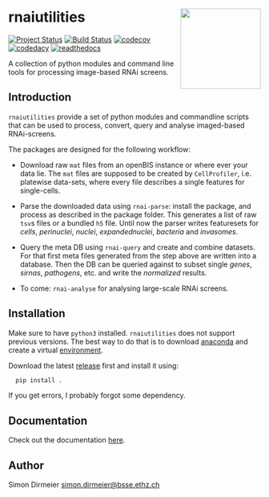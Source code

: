 # rnaiutilities <img src="https://rawgit.com/cbg-ethz/rnaiutilities/master/_fig/fig_single_cells.jpg" align="right" width="160px"/>

[![Project Status](http://www.repostatus.org/badges/latest/active.svg)](http://www.repostatus.org/#active)
[![Build Status](https://travis-ci.org/cbg-ethz/rnaiutilities.svg?branch=master)](https://travis-ci.org/cbg-ethz/rnaiutilities/)
[![codecov](https://codecov.io/gh/cbg-ethz/rnaiutilities/branch/master/graph/badge.svg)](https://codecov.io/gh/cbg-ethz/rnaiutilities)
[![codedacy](https://api.codacy.com/project/badge/Grade/1822ba83768d4d7389ba667a9c839638)](https://www.codacy.com/app/simon-dirmeier/rnaiutilities_2?utm_source=github.com&amp;utm_medium=referral&amp;utm_content=cbg-ethz/rnaiutilities&amp;utm_campaign=Badge_Grade)
[![readthedocs](https://readthedocs.org/projects/rnaiutilities/badge/?version=latest)](http://rnaiutilities.readthedocs.io/en/latest)

A collection of python modules and command line tools for processing image-based RNAi screens.

## Introduction

`rnaiutilities` provide a set of python modules and commandline scripts that can be used to process, convert, query and analyse imaged-based RNAi-screens.

The packages are designed for the following workflow:

* Download raw `mat` files from an openBIS instance or where ever your data lie. The `mat` files are supposed to be created by `CellProfiler`, i.e. platewise data-sets, where every file describes a single features for single-cells.
* Parse the downloaded data using `rnai-parse`: install the package, and process as described in the package folder. This generates a list of raw `tsv`s files or a bundled `h5` file. Until now the parser writes featuresets for *cells*, *perinuclei*, *nuclei*, *expandednuclei*,  *bacteria* and *invasomes*.
* Query the meta DB using ``rnai-query`` and create and combine datasets. For that first meta files generated from the step above are written into a database. Then the DB can be queried against to subset single *genes*, *sirnas*, *pathogens*, etc. and write the *normalized* results.

* To come: `rnai-analyse` for analysing large-scale RNAi screens.

## Installation

Make sure to have `python3` installed. `rnaiutilities` does not support
previous versions. The best way to do that is to download [anaconda](https://www.continuum.io/downloads) and create a
virtual [environment](https://conda.io/docs/using/envs.html).

Download the latest [release](https://github.com/cbg-ethz/rnaiutilities/releases) first and install it using:

```bash
  pip install .
```

If you get errors, I probably forgot some dependency.

## Documentation

Check out the documentation [here](https://cbg-ethz.github.io/rnaiutilities/rnai_query.html).

## Author

Simon Dirmeier <simon.dirmeier@bsse.ethz.ch>

